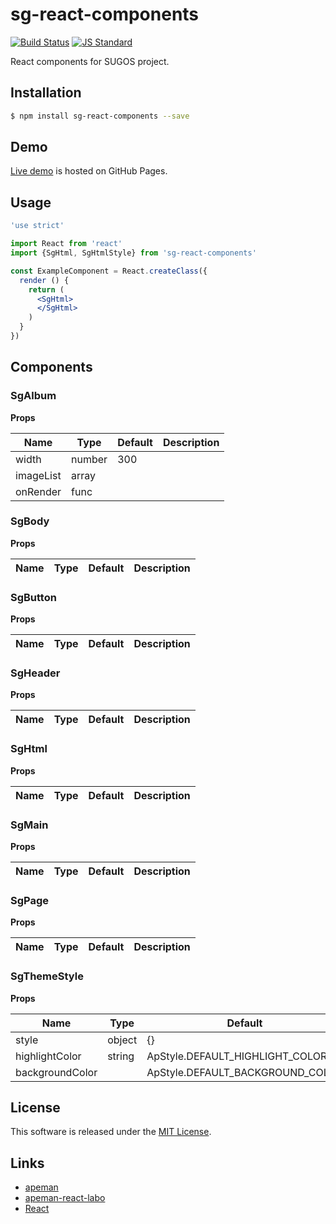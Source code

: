 sg-react-components
==========

<!---
This file is generated by ape-tmpl. Do not update manually.
--->

<!-- Badge Start -->
<a name="badges"></a>

[![Build Status][bd_travis_shield_url]][bd_travis_url]
[![JS Standard][bd_standard_shield_url]][bd_standard_url]

[bd_repo_url]: https://github.com/realglobe-Inc/sg-react-components
[bd_travis_url]: http://travis-ci.org/realglobe-Inc/sg-react-components
[bd_travis_shield_url]: http://img.shields.io/travis/realglobe-Inc/sg-react-components.svg?style=flat
[bd_license_url]: https://github.com/realglobe-Inc/sg-react-components/blob/master/LICENSE
[bd_codeclimate_url]: http://codeclimate.com/github/realglobe-Inc/sg-react-components
[bd_codeclimate_shield_url]: http://img.shields.io/codeclimate/github/realglobe-Inc/sg-react-components.svg?style=flat
[bd_codeclimate_coverage_shield_url]: http://img.shields.io/codeclimate/coverage/github/realglobe-Inc/sg-react-components.svg?style=flat
[bd_gemnasium_url]: https://gemnasium.com/realglobe-Inc/sg-react-components
[bd_gemnasium_shield_url]: https://gemnasium.com/realglobe-Inc/sg-react-components.svg
[bd_npm_url]: http://www.npmjs.org/package/sg-react-components
[bd_npm_shield_url]: http://img.shields.io/npm/v/sg-react-components.svg?style=flat
[bd_standard_url]: http://standardjs.com/
[bd_standard_shield_url]: https://img.shields.io/badge/code%20style-standard-brightgreen.svg

<!-- Badge End -->


<!-- Description Start -->
<a name="description"></a>

React components for SUGOS project.

<!-- Description End -->


<!-- Overview Start -->
<a name="overview"></a>



<!-- Overview End -->


<!-- Sections Start -->
<a name="sections"></a>

<!-- Section from "doc/guides/01.Installation.md.hbs" Start -->

<a name="section-doc-guides-01-installation-md"></a>
Installation
-----

```bash
$ npm install sg-react-components --save
```


<!-- Section from "doc/guides/01.Installation.md.hbs" End -->

<!-- Section from "doc/guides/02.Demo.md.hbs" Start -->

<a name="section-doc-guides-02-demo-md"></a>
Demo
-----

[Live demo][demo_url] is hosted on GitHub Pages.

<!--
[![Demo Image](./doc/images/screenshot.png)][demo_url]
-->

[demo_url]: http://realglobe-Inc.github.io/sg-react-components/demo/demo.html


<!-- Section from "doc/guides/02.Demo.md.hbs" End -->

<!-- Section from "doc/guides/03.Usage.md.hbs" Start -->

<a name="section-doc-guides-03-usage-md"></a>
Usage
---------

```jsx
'use strict'

import React from 'react'
import {SgHtml, SgHtmlStyle} from 'sg-react-components'

const ExampleComponent = React.createClass({
  render () {
    return (
      <SgHtml>
      </SgHtml>
    )
  }
})


```



<!-- Section from "doc/guides/03.Usage.md.hbs" End -->

<!-- Section from "doc/guides/04.Components.md.hbs" Start -->

<a name="section-doc-guides-04-components-md"></a>
Components
-----


### SgAlbum

**Props**

| Name | Type | Default | Description |
| ---- | ---- | ------- | ----------- |
| width | number | 300 | | Width(px) of a image. |
| imageList | array |  | | List of image src. |
| onRender | func |  | | Called with rendering. Argument is index of imageList. |

### SgBody

**Props**

| Name | Type | Default | Description |
| ---- | ---- | ------- | ----------- |

### SgButton

**Props**

| Name | Type | Default | Description |
| ---- | ---- | ------- | ----------- |

### SgHeader

**Props**

| Name | Type | Default | Description |
| ---- | ---- | ------- | ----------- |

### SgHtml

**Props**

| Name | Type | Default | Description |
| ---- | ---- | ------- | ----------- |

### SgMain

**Props**

| Name | Type | Default | Description |
| ---- | ---- | ------- | ----------- |

### SgPage

**Props**

| Name | Type | Default | Description |
| ---- | ---- | ------- | ----------- |

### SgThemeStyle

**Props**

| Name | Type | Default | Description |
| ---- | ---- | ------- | ----------- |
| style | object | {} | |  |
| highlightColor | string | ApStyle.DEFAULT_HIGHLIGHT_COLOR | |  |
| backgroundColor |  | ApStyle.DEFAULT_BACKGROUND_COLOR | |  |



<!-- Section from "doc/guides/04.Components.md.hbs" End -->


<!-- Sections Start -->


<!-- LICENSE Start -->
<a name="license"></a>

License
-------
This software is released under the [MIT License](https://github.com/realglobe-Inc/sg-react-components/blob/master/LICENSE).

<!-- LICENSE End -->


<!-- Links Start -->
<a name="links"></a>

Links
------

+ [apeman](https://github.com/apeman-labo/apeman)
+ [apeman-react-labo](https://github.com/apeman-react-labo)
+ [React](https://facebook.github.io/react/)

<!-- Links End -->
